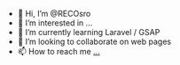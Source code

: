 - 👋 Hi, I’m @RECOsro
- 👀 I’m interested in ...
- 🌱 I’m currently learning Laravel / GSAP 
- 💞️ I’m looking to collaborate on web pages
- 📫 How to reach me [...](https://www.reco.sk/)


<!---
RECOsro/RECOsro is a ✨ special ✨ repository because its `README.md` (this file) appears on your GitHub profile.
You can click the Preview link to take a look at your changes.
--->
